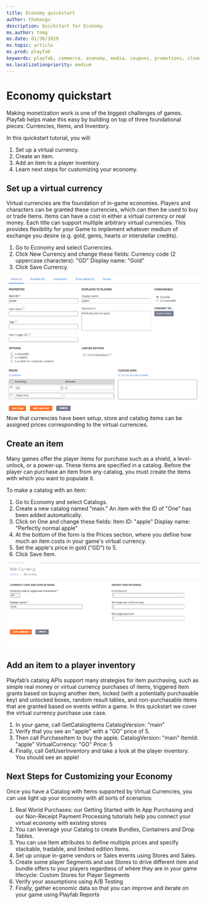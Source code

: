 ```yaml
---
title: Economy quickstart
author: thomasgu
description: Quickstart for Economy.
ms.author: tomg
ms.date: 01/30/2019
ms.topic: article
ms.prod: playfab
keywords: playfab, commerce, economy, media, coupons, promotions, cloudscript
ms.localizationpriority: medium
---
```


# Economy quickstart

Making monetization work is one of the biggest challenges of games. Playfab helps make this easy by building on top of three foundational pieces: Currencies, Items, and Inventory.

In this quickstart tutorial, you will:

1. Set up a virtual currency.
2. Create an item.
3. Add an item to a player inventory.
4. Learn next steps for customizing your economy.

## Set up a virtual currency

Virtual currencies are the foundation of in-game economies. Players and characters can be granted these currencies, which can then be used to buy or trade Items. Items can have a cost in either a virtual currency or real money. Each title can support multiple arbitrary virtual currencies. This provides flexibility for your Game to implement whatever medium of exchange you desire (e.g. gold, gems, hearts or interstellar credits).

1. Go to Economy and select Currencies.
2. Click New Currency and change these fields:
    Currency code (2 uppercase characters): "GD"
    Display name: "Gold"
3. Click Save Currency.

![Create Item](media/tutorials/create-item.png)
Now that currencies have been setup, store and catalog items can be assigned prices corresponding to the virtual currencies.

## Create an item

Many games offer the player items for purchase such as a shield, a level-unlock, or a power-up. These items are specified in a catalog. Before the player can purchase an item from any catalog, you must create the items with which you want to populate it.

To make a catalog with an item:

1. Go to Economy and select Catalogs.
2. Create a new catalog named "main." An item with the ID of "One" has been added automatically.
3. Click on One and change these fields:
    Item ID: "apple"
    Display name: "Perfectly normal apple"
4. At the bottom of the form is the Prices section, where you define how much an item costs in your           game's virtual currency.
5. Set the apple's price in gold ("GD") to 5.
6. Click Save Item.

![Edit or Save Currency](media/tutorials/edit-save-currency.png)

## Add an item to a player inventory

Playfab’s catalog APIs support many strategies for item purchasing, such as simple real money or virtual currency purchases of items, triggered item grants based on buying another item, locked (with a potentially purchasable key) and unlocked boxes, random result tables, and non-purchasable items that are granted based on events within a game. In this quickstart we cover the virtual currency purchase use case.

1. In your game, call GetCatalogItems
    CatalogVersion: "main"
2. Verify that you see an "apple" with a "GO" price of 5.
3. Then call PurchaseItem to buy the apple.
    CatalogVersion: "main"
    ItemId: "apple"
    VirtualCurrency: "GO"
    Price: 5
4. Finally, call GetUserInventory and take a look at the player inventory. You should see an apple!

## Next Steps for Customizing your Economy

Once you have a Catalog with Items supported by Virtual Currencies, you can use light up your economy with all sorts of scenarios:

1. Real World Purchases: our Getting Started with In App Purchasing and our Non-Receipt Payment Processing    tutorials help you connect your virtual economy with existing stores
2. You can leverage your Catalog to create Bundles, Containers and Drop Tables.
3. You can use Item attributes to define multiple prices and specify stackable, tradable, and limited         edition Items.
4. Set up unique in-game vendors or Sales events using Stores and Sales.
5. Create some player Segments and use Stores to drive different item and bundle offers to your players       regardless of where they are in your game lifecycle:  Custom Stores for Player Segments
6. Verify your assumptions using A/B Testing
7. Finally, gather economic data so that you can improve and iterate on your game using Playfab Reports
